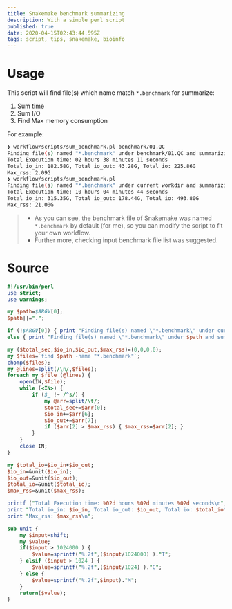 ```yaml
---
title: Snakemake benchmark summarizing
description: With a simple perl script
published: true
date: 2020-04-15T02:43:44.595Z
tags: script, tips, snakemake, bioinfo
---
```


# Usage

This script will find file(s) which name match `*.benchmark` for summarize:
1. Sum time
2. Sum I/O
3. Find Max memory consumption

For example:

```bash
❯ workflow/scripts/sum_benchmark.pl benchmark/01.QC
Finding file(s) named "*.benchmark" under benchmark/01.QC and summarizing...
Total Execution time: 02 hours 38 minutes 11 seconds
Total io_in: 182.58G, Total io_out: 43.28G, Total io: 225.86G
Max_rss: 2.09G
❯ workflow/scripts/sum_benchmark.pl
Finding file(s) named "*.benchmark" under current workdir and summarizing...
Total Execution time: 10 hours 04 minutes 44 seconds
Total io_in: 315.35G, Total io_out: 178.44G, Total io: 493.80G
Max_rss: 21.00G
```

> - As you can see, the benchmark file of Snakemake was named `*.benchmark` by default (for me), so you can modify the script to fit your own workflow.
> - Further more, checking input benchmark file list was suggested.

# Source

```perl
#!/usr/bin/perl
use strict;
use warnings;

my $path=$ARGV[0];
$path||=".";

if (!$ARGV[0]) { print "Finding file(s) named \"*.benchmark\" under current workdir and summarizing...\n"; }
else { print "Finding file(s) named \"*.benchmark\" under $path and summarizing...\n"; }

my ($total_sec,$io_in,$io_out,$max_rss)=(0,0,0,0);
my $files=`find $path -name "*.benchmark"`;
chomp($files);
my @lines=split(/\n/,$files);
foreach my $file (@lines) {
	open(IN,$file);
	while (<IN>) {
		if ($_ !~ /^s/) {
			my @arr=split/\t/;
			$total_sec+=$arr[0];
			$io_in+=$arr[6];
			$io_out+=$arr[7];
			if ($arr[2] > $max_rss) { $max_rss=$arr[2]; }
		}
	}
	close IN;
}

my $total_io=$io_in+$io_out;
$io_in=&unit($io_in);
$io_out=&unit($io_out);
$total_io=&unit($total_io);
$max_rss=&unit($max_rss);

printf ("Total Execution time: %02d hours %02d minutes %02d seconds\n",(gmtime($total_sec))[2,1,0]);
print "Total io_in: $io_in, Total io_out: $io_out, Total io: $total_io\n";
print "Max_rss: $max_rss\n";

sub unit {
	my $input=shift;
	my $value;
	if($input > 1024000 ) {
		$value=sprintf("%.2f",($input/1024000) )."T";
	} elsif ($input > 1024 ) { 
		$value=sprintf("%.2f",($input/1024) )."G";
	} else { 
		$value=sprintf("%.2f",$input)."M";
	}
	return($value);
}
```